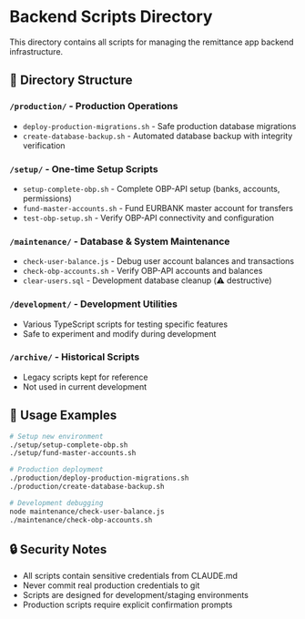 # Backend Scripts Directory

This directory contains all scripts for managing the remittance app backend infrastructure.

## 📁 Directory Structure

### `/production/` - Production Operations
- `deploy-production-migrations.sh` - Safe production database migrations
- `create-database-backup.sh` - Automated database backup with integrity verification

### `/setup/` - One-time Setup Scripts
- `setup-complete-obp.sh` - Complete OBP-API setup (banks, accounts, permissions)
- `fund-master-accounts.sh` - Fund EURBANK master account for transfers
- `test-obp-setup.sh` - Verify OBP-API connectivity and configuration

### `/maintenance/` - Database & System Maintenance
- `check-user-balance.js` - Debug user account balances and transactions
- `check-obp-accounts.sh` - Verify OBP-API accounts and balances
- `clear-users.sql` - Development database cleanup (⚠️ destructive)

### `/development/` - Development Utilities
- Various TypeScript scripts for testing specific features
- Safe to experiment and modify during development

### `/archive/` - Historical Scripts
- Legacy scripts kept for reference
- Not used in current development

## 🚀 Usage Examples

```bash
# Setup new environment
./setup/setup-complete-obp.sh
./setup/fund-master-accounts.sh

# Production deployment
./production/deploy-production-migrations.sh
./production/create-database-backup.sh

# Development debugging
node maintenance/check-user-balance.js
./maintenance/check-obp-accounts.sh
```

## 🔒 Security Notes

- All scripts contain sensitive credentials from CLAUDE.md
- Never commit real production credentials to git
- Scripts are designed for development/staging environments
- Production scripts require explicit confirmation prompts